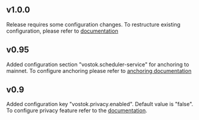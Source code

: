 v1.0.0
------

Release requires some configuration changes. To restructure existing configuration, please refer to [documentation](https://docs.wavesenterprise.com/how-to-setup/configuration/config-fields.html)


v0.95
------

Added configuration section "vostok.scheduler-service" for anchoring to mainnet. To configure anchoring please refer to [anchoring documentation](https://docs.wavesenterprise.com/en/how-to-setup/configuration-node.html#anchoring-settings)

v0.9
------

Added configuration key "vostok.privacy.enabled". Default value is "false". To configure privacy feature refer to the 
[documentation](https://docs.wavesenterprise.com/how-to-setup/configuration-node.html#create-node-config).
